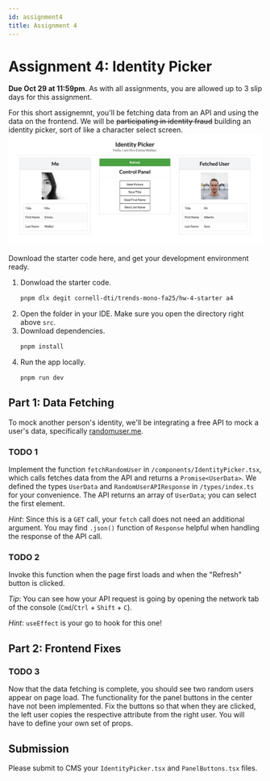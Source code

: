 ```yaml
---
id: assignment4
title: Assignment 4
---
```


# Assignment 4: Identity Picker

**Due Oct 29 at 11:59pm**. As with all assignments, you are allowed up to 3 slip days for this assignment.

For this short assignemnt, you'll be fetching data from an API and using the data on the frontend. We will be ~~participating in identity fraud~~ building an identity picker, sort of like a character select screen.
![Identity picker preview](./a4preview.png)

Download the starter code here, and get your development environment ready.

1. Donwload the starter code.
   ```bash
   pnpm dlx degit cornell-dti/trends-mono-fa25/hw-4-starter a4
   ```
2. Open the folder in your IDE. Make sure you open the directory right above `src`.
3. Download dependencies.
   ```bash
   pnpm install
   ```
4. Run the app locally.
   ```bash
   pnpm run dev
   ```

## Part 1: Data Fetching

To mock another person's identity, we'll be integrating a free API to mock a user's data, specifically [randomuser.me](https://randomuser.me/api).

### TODO 1

Implement the function `fetchRandomUser` in `/components/IdentityPicker.tsx`, which calls fetches data from the API and returns a `Promise<UserData>`. We defined the types `UserData` and `RandomUserAPIResponse` in `/types/index.ts` for your convenience. The API returns an array of `UserData`; you can select the first element.

_Hint_: Since this is a `GET` call, your `fetch` call does not need an additional argument. You may find `.json()` function of `Response` helpful when handling the response of the API call.

### TODO 2

Invoke this function when the page first loads and when the "Refresh" button is clicked.

_Tip_: You can see how your API request is going by opening the network tab of the console (`Cmd`/`Ctrl` + `Shift` + `C`).

_Hint_: `useEffect` is your go to hook for this one!

## Part 2: Frontend Fixes

### TODO 3

Now that the data fetching is complete, you should see two random users appear on page load. The functionality for the panel buttons in the center have not been implemented. Fix the buttons so that when they are clicked, the left user copies the respective attribute from the right user. You will have to define your own set of props.

## Submission

Please submit to CMS your `IdentityPicker.tsx` and `PanelButtons.tsx` files.
